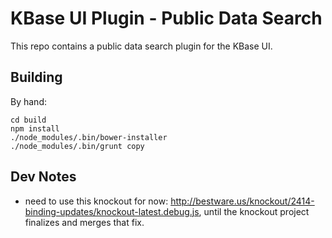 # KBase UI Plugin - Public Data Search

This repo contains a public data search plugin for the KBase UI.

## Building

By hand:

```
cd build
npm install
./node_modules/.bin/bower-installer
./node_modules/.bin/grunt copy
```

## Dev Notes

- need to use this knockout for now: http://bestware.us/knockout/2414-binding-updates/knockout-latest.debug.js, until the knockout project finalizes and merges that fix.